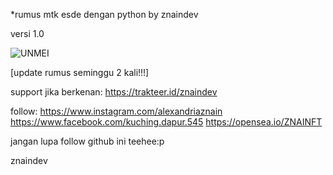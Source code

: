 *rumus mtk esde dengan python by znaindev

versi 1.0

![UNMEI](https://user-images.githubusercontent.com/86060881/175877721-a87ad298-147b-4e95-83a8-8ccc5dfb5bce.jpg)

[update rumus seminggu 2 kali!!!]

support jika berkenan:
https://trakteer.id/znaindev

follow:
https://www.instagram.com/alexandriaznain
https://www.facebook.com/kuching.dapur.545
https://opensea.io/ZNAINFT  

jangan lupa follow github ini teehee:p

znaindev

